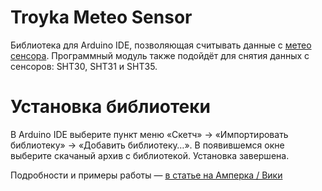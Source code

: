 Troyka Meteo Sensor
===================

Библиотека для Arduino IDE, позволяющая считывать данные c [метео сенсора](http://amperka.ru/product/troyka-meteo-sensor).
Программный модуль также подойдёт для снятия данных с сенсоров: SHT30, SHT31 и SHT35.

Установка библиотеки
====================

В Arduino IDE выберите пункт меню «Скетч» → «Импортировать библиотеку» →
«Добавить библиотеку…». В появившемся окне выберите скачаный архив с
библиотекой. Установка завершена.

Подробности и примеры работы — [в статье на Амперка / Вики](http://wiki.amperka.ru/продукты:troyka-meteo-sensor)
